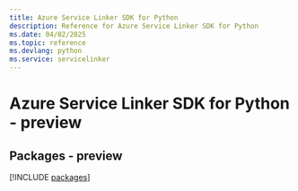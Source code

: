 ```yaml
---
title: Azure Service Linker SDK for Python
description: Reference for Azure Service Linker SDK for Python
ms.date: 04/02/2025
ms.topic: reference
ms.devlang: python
ms.service: servicelinker
---
```

# Azure Service Linker SDK for Python - preview
## Packages - preview
[!INCLUDE [packages](service-linker-index.md)]
